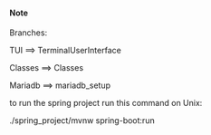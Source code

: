 #### Note

Branches:

TUI ==> TerminalUserInterface

Classes ==> Classes

Mariadb ==> mariadb_setup


to run the spring project run this command on Unix:

./spring_project/mvnw spring-boot:run
